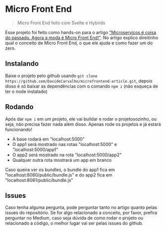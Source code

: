 # Micro Front End
> Micro Front End feito com Svelte e Hybrids

Esse projeto foi feito como hands-on para o artigo ["Microserviços é coisa do passado. Agora a moda é Micro Front End!"](https://medium.com/@dudousxd/microservi%C3%A7os-%C3%A9-coisa-do-passado-agora-a-moda-%C3%A9-micro-front-end-303ace0aa6de). No artigo explico direitinho qual o conceito de Micro Front End, o que ele ajuda e como fazer um do zero.

## Instalando
Baixe o projeto pelo github usando ``git clone https://github.com/DavideCarvalho/microfrontend-article.git``, depois disso é só baixar as dependências com o comando ``npm i`` (não esqueça de ter o node instalado)

## Rodando
Após dar ``npm i`` em um projeto, ele vai buildar e rodar o projetosozinho, ou seja, não precisa fazer nada além disso. Apenas rode os projetos e já estará funcionando!

- A base rodará em "localhost:5000"
- O app1 será mostrado nas rotas "localhost:5000" e "localhost:5000/app1"
- O app2 será mostrado na rota "localhost:5000/app2"
- Qualquer outra rota mostrará um app em branco

Caso queira ver os bundles, o bundle do app1 fica em "localhost:8080/public/bundle.js" e do app2 fica em "localhost:8081/public/bundle.js"


## Issues
Caso tenha alguma pergunta, pode perguntar tanto no artigo quanto pelas issues do repositório. Se for algo relacionado a conceito, por favor, prefira perguntar no Medium, caso seja dúvida de como rodar o projeto ou relacionado a código, o melhor lugar vai ser pelas issues do github.